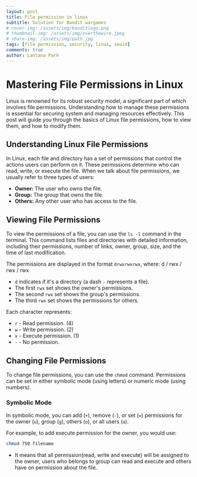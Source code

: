 ```yaml
---
layout: post
title: File permission in linux
subtitle: Solution for Bandit wargames
# cover-img: /assets/img/banditlogo.png
# thumbnail-img: /assets/img/overthewire.jpeg
# share-img: /assets/img/path.jpg
tags: [file permission, security, linux, seuid]
comments: true
author: Lantana Park
---
```




# Mastering File Permissions in Linux

Linux is renowned for its robust security model, a significant part of which involves file permissions. Understanding how to manage these permissions is essential for securing system and managing resources effectively. This post will guide you through the basics of Linux file permissions, how to view them, and how to modify them.

## Understanding Linux File Permissions

In Linux, each file and directory has a set of permissions that control the actions users can perform on it. These permissions determine who can read, write, or execute the file. When we talk about file permissions, we usually refer to three types of users:

- **Owner:** The user who owns the file.
- **Group:** The group that owns the file.
- **Others:** Any other user who has access to the file.

## Viewing File Permissions

To view the permissions of a file, you can use the `ls -l` command in the terminal. This command lists files and directories with detailed information, including their permissions, number of links, owner, group, size, and the time of last modification.

The permissions are displayed in the format `drwxrwxrwx`, where:
d / rwx / rwx / rwx
- `d` indicates if it's a directory (a dash `-` represents a file).
- The first `rwx` set shows the owner's permissions.
- The second `rwx` set shows the group's permissions.
- The third `rwx` set shows the permissions for others.

Each character represents:
- `r` - Read permission. (4)
- `w` - Write permission. (2)
- `x` - Execute permission. (1)
- `-` - No permission.

## Changing File Permissions

To change file permissions, you can use the `chmod` command. Permissions can be set in either symbolic mode (using letters) or numeric mode (using numbers).

### Symbolic Mode

In symbolic mode, you can add (`+`), remove (`-`), or set (`=`) permissions for the owner (`u`), group (`g`), others (`o`), or all users (`a`).

For example, to add execute permission for the owner, you would use:

```bash
chmod 750 filename
```

- It means that all permission(read, write and execute) will be assigned to the owner, users who belongs to group can read and execute and others have on permission about the file.  

